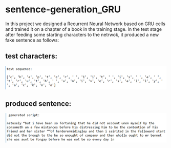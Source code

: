 # sentence-generation_GRU

In this project we designed a Recurrent Neural Network based on GRU cells and trained it on a chapter of a book in the training stage. In the test stage after feeding some starting characters to the netrwok, it produced a new fake sentence as follows:

## test characters:
![](images/test.png)

## produced sentence:
![](images/sent.png)



